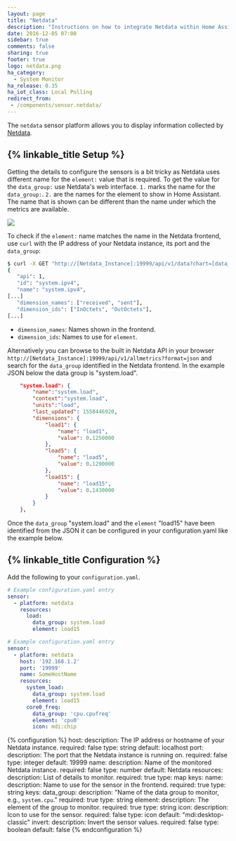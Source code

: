 ```yaml
---
layout: page
title: "Netdata"
description: "Instructions on how to integrate Netdata within Home Assistant."
date: 2016-12-05 07:00
sidebar: true
comments: false
sharing: true
footer: true
logo: netdata.png
ha_category:
  - System Monitor
ha_release: 0.35
ha_iot_class: Local Polling
redirect_from:
 - /components/sensor.netdata/
---
```


The `netdata` sensor platform allows you to display information collected by [Netdata](http://my-netdata.io/).

## {% linkable_title Setup %}

Getting the details to configure the sensors is a bit tricky as Netdata uses different name for the `element:` value that is required. To get the value for the `data_group:` use Netdata's web interface. `1.` marks the name for the `data_group:`. `2.` are the names for the element to show in Home Assistant. The name that is shown can be different than the name under which the metrics are available.

<p class='img'>
  <img src='{{site_root}}/images/components/netdata/details.png' />
</p>

To check if the `element:` name matches the name in the Netdata frontend, use `curl` with the IP address of your Netdata instance, its port and the `data_group`:

```bash
$ curl -X GET "http://[Netdata_Instance]:19999/api/v1/data?chart=[data_group]&points=2&options=jsonwrap"
{
   "api": 1,
   "id": "system.ipv4",
   "name": "system.ipv4",
[...]
   "dimension_names": ["received", "sent"],
   "dimension_ids": ["InOctets", "OutOctets"],
[...]
```

- `dimension_names`: Names shown in the frontend.
- `dimension_ids`: Names to use for `element`.

Alternatively you can browse to the built in Netdata API in your browser `http://[Netdata_Instance]:19999/api/v1/allmetrics?format=json` and search for the `data_group` identified in the Netdata frontend. In the example JSON below the data group is "system.load".

```json
	"system.load": {
		"name":"system.load",
		"context":"system.load",
		"units":"load",
		"last_updated": 1558446920,
		"dimensions": {
			"load1": {
				"name": "load1",
				"value": 0.1250000
			},
			"load5": {
				"name": "load5",
				"value": 0.1290000
			},
			"load15": {
				"name": "load15",
				"value": 0.1430000
			}
		}
	},
```

Once the `data_group` "system.load" and the `element` "load15" have been identified from the JSON it can be configured in your configuration.yaml like the example below. 

## {% linkable_title Configuration %}

Add the following to your `configuration.yaml`.

```yaml
# Example configuration.yaml entry
sensor:
  - platform: netdata
    resources:    
      load:
        data_group: system.load
        element: load15
```

```yaml
# Example configuration.yaml entry
sensor:
  - platform: netdata
    host: '192.168.1.2'
    port: '19999'
    name: SomeHostName
    resources: 
      system_load:
        data_group: system.load 
        element: load15
      core0_freq:
        data_group: 'cpu.cpufreq'
        element: 'cpu0'
        icon: mdi:chip
```

{% configuration %}
host:
  description: The IP address or hostname of your Netdata instance.
  required: false
  type: string
  default: localhost
port:
  description: The port that the Netdata instance is running on.
  required: false
  type: integer
  default: 19999
name:
  description: Name of the monitored Netdata instance.
  required: false
  type: number
  default: Netdata
resources:
  description: List of details to monitor.
  required: true
  type: map
  keys:
    name:
      description: Name to use for the sensor in the frontend.
      required: true
      type: string
      keys:
        data_group:
          description: "Name of the data group to monitor, e.g., `system.cpu`."
          required: true
          type: string
        element:
          description: The element of the group to monitor.
          required: true
          type: string
        icon:
          description: Icon to use for the sensor.
          required: false
          type: icon
          default: "mdi:desktop-classic"
        invert:
          description: Invert the sensor values.
          required: false
          type: boolean
          default: false
{% endconfiguration %}
